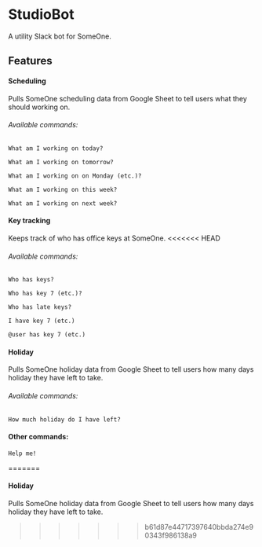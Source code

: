 # StudioBot
A utility Slack bot for SomeOne.

## Features

#### Scheduling
Pulls SomeOne scheduling data from Google Sheet to tell users what they should working on.
###### Available commands:
```
What am I working on today?
```
```
What am I working on tomorrow?
```
```
What am I working on on Monday (etc.)?
```
```
What am I working on this week?
```
```
What am I working on next week?
```

#### Key tracking
Keeps track of who has office keys at SomeOne.
<<<<<<< HEAD
###### Available commands:
```
Who has keys?
```
```
Who has key 7 (etc.)?
```
```
Who has late keys?
```
```
I have key 7 (etc.)
```
```
@user has key 7 (etc.)
```

#### Holiday
Pulls SomeOne holiday data from Google Sheet to tell users how many days holiday they have left to take.
###### Available commands:
```
How much holiday do I have left?
```

#### Other commands:
```
Help me!
```
=======

#### Holiday
Pulls SomeOne holiday data from Google Sheet to tell users how many days holiday they have left to take.
>>>>>>> b61d87e44717397640bbda274e90343f986138a9
